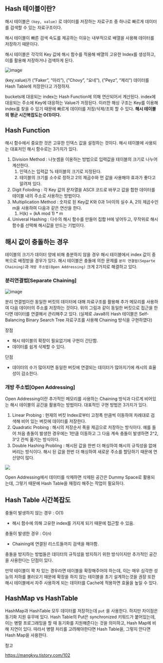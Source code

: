 ## Hash 테이블이란?

해시 테이블은 `(key, value)` 로 데이터를 저장하는 자료구조 중 하나로 빠르게 데이터를 검색할 수 있는 자료구조이다.

해시 테이블이 빠른 검색 속도를 제공하는 이유는 내부적으로 배열을 사용해 데이터를 저장하기 때문이다.

해시 테이블은 각각의 Key 값에 해시 함수를 적용해 배열의 고유한 Index를 생성하고, 이를 활용해 저장하거나 검색하게 된다.

![image](https://github.com/jaehan4707/Daily_Learning_Log/assets/99114456/65783eb1-8a92-4c8a-b719-3196e856dd8f)

(key,value)가 (”Faker”, “아리”), (”Chovy”, “요네”), (”Peyz”, “제리”) 데이터를 Hash Table에 저장한다고 가정하자.

buckets에 대응되는 index는 Hash Function에 의해 연산되어서 계산된다.
index에 대응되는 주소에 Key에 대응하는 Value가 저장된다.
이러한 해싱 구조는 Key를 이용해 index를 찾을 수 있기 때문에 빠르게 데이터를 저장/삭제/조회 할 수 있다.
**해시 테이블의 평균 시간복잡도는 O(1)이다.**

## Hash Function

해시 함수에서 중요한 것은 고유한 인덱스 값을 설정하는 것이다.
해시 테이블에 사용되는 대표저인 해시 함수로는 3가지가 있다.

1. Division Method : 나눗셈을 이용하는 방법으로 입력값을 테이블의 크기로 나누어 계산한다.
    1. 인덱스는 입력값 % 테이블의 크기로 지정된다.
    2. 테이블의 크기를 소수로 정하고 2의 제곱수와 먼 값을 사용해야 효과가 좋다고 알려져 있다.
2. Digit Foloding : 각 Key 값의 문자열을 ASCII 코드로 바꾸고 값을 합한 데이터를 테이블 내의 주소로 사용하는 방법이다.
3. Multiplication Method : 숫자로 된 Key값 K와 0과 1사이의 실수 A, 2의 제곱수인 m을 사용하여 다음과 같은 연산을 한다.
    1. H(k) = (kA mod 1) * m
4. Univeral Hashing : 다수의 해시 함수를 만들어 집합 H에 넣어두고, 무작위로 해시 함수를 선택해 해시값을 만드는 기법이다.

## 해시 값이 충돌하는 경우

테이블의 크기가 데이터 양에 비해 충분하지 않을 경우 해시 테이블에서 index 값이 중복으로 배정받을 경우가 있다.
해시 테이블은 충돌에 의한 문제를 `분리 연결법(Separte Chaining)`과 `개방 주소법(Open Addressing)` 크게 2가지로 해결하고 있다.

### 분리연결법[Separate Chaining]

![image](https://github.com/jaehan4707/Daily_Learning_Log/assets/99114456/29e37cc2-2e0d-420b-a84a-05fd7f44df6f)


분리 연결법이란 동일한 버킷의 데이터에 대해 자료구조를 활용해 추가 메모리를 사용하여 다음 데이터의 주소를 저장하는 것이다.
위의 그림과 같이 동일한 버킷으로 접근을 한다면 데이터를 연결해서 관리해주고 있다.
(실제로 Java8의 Hash 테이블은 Self-Balancing Binary Search Tree 자료구조를 사용해 Chaining 방식을 구현하였다)

장점

- 해시 테이블의 확장이 필요없기에 구현이 간단함.
- 데이터를 쉽게 삭제할 수 있다.

단점

- 데이터의 수가 많아지면 동일한 버킷에 연결되는 데이터가 많아지기에 캐시의 효율성이 감소한다.

### 개방 주소법[Open Addressing]

Open Addressing이란 추가적인 메모리를 사용하는 Chaining 방식과 다르게 비어있는 해시 테이블의 공간을 활용하는 방법이다.
대표적인 구현 방법은 3가지가 있다.

1. Linear Probing : 현재의 버킷 Index로부터 고정폭 만큼씩 이동하여 차례대로 검색해 비어 있는 버킷에 데이터를 저장한다.
2. Quadratic Probing : 해시의 저장순서 폭을 제곱으로 저장하는 방식이다.
   예를 들어 처음 충돌이 발생한 경우에는 1만큼 이동하고 그 다음 계속 충돌이 발생하면 2^2, 3^2 칸씩 옮기는 방식이다.
3. Double Hashing Probling : 해시된 값을 한번 더 해싱하여 해시의 규칙성을 없애버리는 방식이다.
   해시 된 값을 한번 더 해싱하여 새로운 주소를 할당하기 때문에 연산양이 많다.

![](https://img1.daumcdn.net/thumb/R1280x0/?scode=mtistory2&fname=https%3A%2F%2Fblog.kakaocdn.net%2Fdn%2FWR1fv%2FbtqL5APCcSa%2FBZN6wvxUXzJBEiOfOMLfR0%2Fimg.png)

Open Addressing에서 데이터를 삭제하면 삭제된 공간은 Dummy Space로 활용되는데, 그렇기 때문에 Hash Table을 재정리 해주는 작업이 필요하다.

## Hash Table 시간복잡도

충돌이 발생하지 않는 경우 : O(1)

- 해시 함수에 의해 고유한 index를 가지게 되기 때문에 접근할 수 있음.

충돌이 발생한 경우 : O(n)

- Chaining에 연결된 리스트들까지 검색을 해야함.

충돌을 방지하는 방법들은 데이터의 규칙성을 방지하기 위한 방식이지만 추가적인 공간을 사용한다는 단점이 있다.

만약 테이블이 꽉 차 있는 경우라면 테이블을 확장해주어야 하는데, 이는 매우 심각한 성능의 저하를 불러오기 때문에 확장을 하지 않는 테이블을 초기 설계하는것을 권장
또한 해시 테이블에서 자주 사용하게 되는 데이터를 Cache에 적용하면 효율을 높일 수 있다.

## HashMap vs HashTable

HashMap과 HashTable 모두 데이터를 저장하는데 `put` 을 사용한다.
하지만 차이점은 동기화 지원 유무에 있다.
Hash Table의 Put은 synchronized 키워드가 붙어있는데, 이는 병렬 프로그래밍을 할 때 동기화를 지원해준다는 것을 의미하고, Hash Map에 비해 지연이 있다.
따라서 병렬 처리를 고려해야한다면 Hash Table을, 그렇지 안다면 Hash Map을 사용한다.

참고

https://mangkyu.tistory.com/102